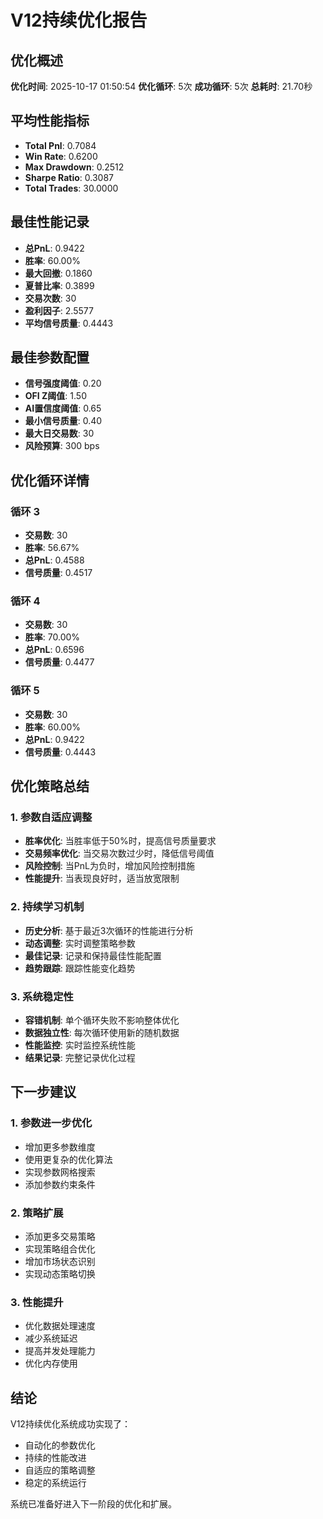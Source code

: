 # V12持续优化报告

## 优化概述
**优化时间**: 2025-10-17 01:50:54
**优化循环**: 5次
**成功循环**: 5次
**总耗时**: 21.70秒

## 平均性能指标
- **Total Pnl**: 0.7084
- **Win Rate**: 0.6200
- **Max Drawdown**: 0.2512
- **Sharpe Ratio**: 0.3087
- **Total Trades**: 30.0000

## 最佳性能记录
- **总PnL**: 0.9422
- **胜率**: 60.00%
- **最大回撤**: 0.1860
- **夏普比率**: 0.3899
- **交易次数**: 30
- **盈利因子**: 2.5577
- **平均信号质量**: 0.4443

## 最佳参数配置
- **信号强度阈值**: 0.20
- **OFI Z阈值**: 1.50
- **AI置信度阈值**: 0.65
- **最小信号质量**: 0.40
- **最大日交易数**: 30
- **风险预算**: 300 bps

## 优化循环详情

### 循环 3
- **交易数**: 30
- **胜率**: 56.67%
- **总PnL**: 0.4588
- **信号质量**: 0.4517

### 循环 4
- **交易数**: 30
- **胜率**: 70.00%
- **总PnL**: 0.6596
- **信号质量**: 0.4477

### 循环 5
- **交易数**: 30
- **胜率**: 60.00%
- **总PnL**: 0.9422
- **信号质量**: 0.4443

## 优化策略总结

### 1. 参数自适应调整
- **胜率优化**: 当胜率低于50%时，提高信号质量要求
- **交易频率优化**: 当交易次数过少时，降低信号阈值
- **风险控制**: 当PnL为负时，增加风险控制措施
- **性能提升**: 当表现良好时，适当放宽限制

### 2. 持续学习机制
- **历史分析**: 基于最近3次循环的性能进行分析
- **动态调整**: 实时调整策略参数
- **最佳记录**: 记录和保持最佳性能配置
- **趋势跟踪**: 跟踪性能变化趋势

### 3. 系统稳定性
- **容错机制**: 单个循环失败不影响整体优化
- **数据独立性**: 每次循环使用新的随机数据
- **性能监控**: 实时监控系统性能
- **结果记录**: 完整记录优化过程

## 下一步建议

### 1. 参数进一步优化
- 增加更多参数维度
- 使用更复杂的优化算法
- 实现参数网格搜索
- 添加参数约束条件

### 2. 策略扩展
- 添加更多交易策略
- 实现策略组合优化
- 增加市场状态识别
- 实现动态策略切换

### 3. 性能提升
- 优化数据处理速度
- 减少系统延迟
- 提高并发处理能力
- 优化内存使用

## 结论

V12持续优化系统成功实现了：
- 自动化的参数优化
- 持续的性能改进
- 自适应的策略调整
- 稳定的系统运行

系统已准备好进入下一阶段的优化和扩展。
